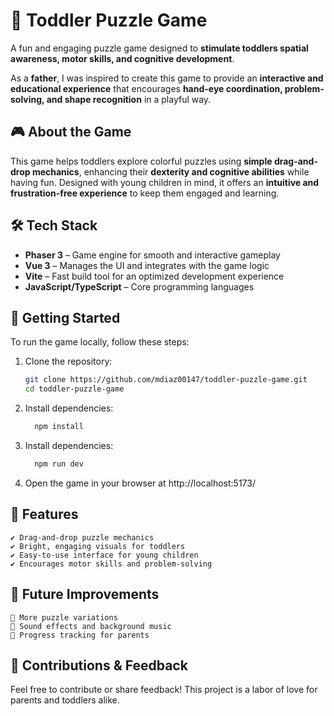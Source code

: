 # 🧩 Toddler Puzzle Game  

A fun and engaging puzzle game designed to **stimulate toddlers spatial awareness, motor skills, and cognitive development**.  

As a **father**, I was inspired to create this game to provide an **interactive and educational experience** that encourages **hand-eye coordination, problem-solving, and shape recognition** in a playful way.  

## 🎮 About the Game  
This game helps toddlers explore colorful puzzles using **simple drag-and-drop mechanics**, enhancing their **dexterity and cognitive abilities** while having fun. Designed with young children in mind, it offers an **intuitive and frustration-free experience** to keep them engaged and learning.  

## 🛠️ Tech Stack  
- **Phaser 3** – Game engine for smooth and interactive gameplay  
- **Vue 3** – Manages the UI and integrates with the game logic  
- **Vite** – Fast build tool for an optimized development experience  
- **JavaScript/TypeScript** – Core programming languages  

## 🚀 Getting Started  
To run the game locally, follow these steps:  

1. Clone the repository:  
   ```sh
   git clone https://github.com/mdiaz00147/toddler-puzzle-game.git
   cd toddler-puzzle-game
2. Install dependencies:
     ```sh
       npm install

3. Install dependencies:
     ```sh
       npm run dev

4. Open the game in your browser at http://localhost:5173/

## 📌 Features
    ✔️ Drag-and-drop puzzle mechanics
    ✔️ Bright, engaging visuals for toddlers
    ✔️ Easy-to-use interface for young children
    ✔️ Encourages motor skills and problem-solving

## 🎯 Future Improvements
    🔹 More puzzle variations
    🔹 Sound effects and background music
    🔹 Progress tracking for parents

## 📢 Contributions & Feedback
Feel free to contribute or share feedback! This project is a labor of love for parents and toddlers alike.
